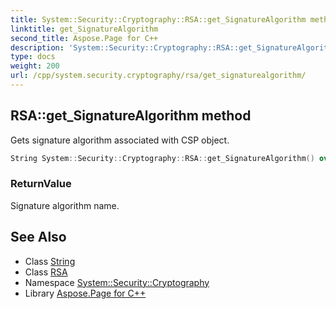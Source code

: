 ```yaml
---
title: System::Security::Cryptography::RSA::get_SignatureAlgorithm method
linktitle: get_SignatureAlgorithm
second_title: Aspose.Page for C++
description: 'System::Security::Cryptography::RSA::get_SignatureAlgorithm method. Gets signature algorithm associated with CSP object in C++.'
type: docs
weight: 200
url: /cpp/system.security.cryptography/rsa/get_signaturealgorithm/
---
```

## RSA::get_SignatureAlgorithm method


Gets signature algorithm associated with CSP object.

```cpp
String System::Security::Cryptography::RSA::get_SignatureAlgorithm() override
```


### ReturnValue

Signature algorithm name.

## See Also

* Class [String](../../../system/string/)
* Class [RSA](../)
* Namespace [System::Security::Cryptography](../../)
* Library [Aspose.Page for C++](../../../)
